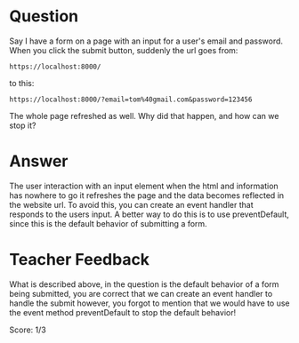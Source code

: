 # Question
Say I have a form on a page with an input for a user's email and password. When you click the submit button, suddenly the url goes from:

```plaintext
https://localhost:8000/
```
to this:
```plaintext
https://localhost:8000/?email=tom%40gmail.com&password=123456
```

The whole page refreshed as well. Why did that happen, and how can we stop it?

# Answer
The user interaction with an input element when the html and information has nowhere to go it refreshes the page and the data becomes reflected in the website url. To avoid this, you can create an event handler that responds to the users input. A better way to do this is to use preventDefault, since this is the default behavior of submitting a form.

# Teacher Feedback

What is described above, in the question is the default behavior of a form being submitted, you are correct that we can create an event handler to handle the submit however, you forgot to mention that we would have to use the event method preventDefault to stop the default behavior!

Score: 1/3